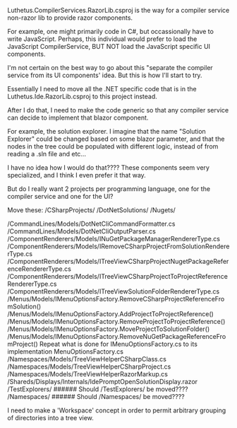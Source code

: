 Luthetus.CompilerServices.RazorLib.csproj is the
way for a compiler service non-razor lib to provide razor components.

For example,
one might primarily code in C#, but occassionally have to write JavaScript.
Perhaps, this individual would prefer to load the JavaScript CompilerService,
BUT NOT load the JavaScript specific UI components.

I'm not certain on the best way to go about this "separate the compiler service
from its UI components' idea. But this is how I'll start to try.

Essentially I need to move all the .NET specific code that is in the
Luthetus.Ide.RazorLib.csproj to this project instead.

After I do that, I need to make the code generic so that any compiler service
can decide to implement that blazor component.

For example, the solution explorer. I imagine that the name "Solution Explorer"
could be changed based on some blazor parameter, and that
the nodes in the tree could be populated with different logic, instead
of from reading a .sln file and etc...

I have no idea how I would do that???? These components seem very specialized,
and I think I even prefer it that way.

But do I really want 2 projects per programming language,
one for the compiler service and one for the UI?

Move these:
/CSharpProjects/
/DotNetSolutions/
/Nugets/

/CommandLines/Models/DotNetCliCommandFormatter.cs
/CommandLines/Models/DotNetCliOutputParser.cs
/ComponentRenderers/Models/INuGetPackageManagerRendererType.cs
/ComponentRenderers/Models/IRemoveCSharpProjectFromSolutionRendererType.cs
/ComponentRenderers/Models/ITreeViewCSharpProjectNugetPackageReferenceRendererType.cs
/ComponentRenderers/Models/ITreeViewCSharpProjectToProjectReferenceRendererType.cs
/ComponentRenderers/Models/ITreeViewSolutionFolderRendererType.cs
/Menus/Models/IMenuOptionsFactory.RemoveCSharpProjectReferenceFromSolution()
/Menus/Models/IMenuOptionsFactory.AddProjectToProjectReference()
/Menus/Models/IMenuOptionsFactory.RemoveProjectToProjectReference()
/Menus/Models/IMenuOptionsFactory.MoveProjectToSolutionFolder()
/Menus/Models/IMenuOptionsFactory.RemoveNuGetPackageReferenceFromProject()
Repeat what is done for IMenuOptionsFactory.cs to its implementation MenuOptionsFactory.cs
/Namespaces/Models/TreeViewHelperCSharpClass.cs
/Namespaces/Models/TreeViewHelperCSharpProject.cs
/Namespaces/Models/TreeViewHelperRazorMarkup.cs
/Shareds/Displays/Internals/IdePromptOpenSolutionDisplay.razor
/TestExplorers/ ###### Should /TestExplorers/ be moved????
/Namespaces/ ###### Should /Namespaces/ be moved????

I need to make a 'Workspace' concept in order to permit arbitrary grouping of directories
into a tree view.